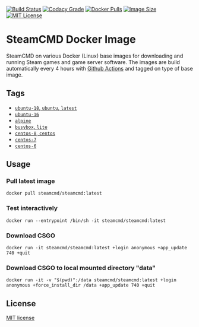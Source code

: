 [![Build Status](https://img.shields.io/github/workflow/status/steamcmd/docker/Build%20and%20Push%20Container.svg?logo=github)](https://github.com/steamcmd/docker/actions)
[![Codacy Grade](https://img.shields.io/codacy/grade/ac5825743b9643049d78279bdaa289fc)](https://www.codacy.com/gh/steamcmd/docker)
[![Docker Pulls](https://img.shields.io/docker/pulls/steamcmd/steamcmd.svg)](https://hub.docker.com/r/steamcmd/steamcmd)
[![Image Size](https://img.shields.io/docker/image-size/steamcmd/steamcmd.svg)](https://hub.docker.com/r/steamcmd/steamcmd)
[![MIT License](https://img.shields.io/badge/license-MIT-blue.svg)](LICENSE.md)

# SteamCMD Docker Image

SteamCMD on various Docker (Linux) base images for downloading and running Steam games and game server software. The images are build automatically every 4 hours with [Github Actions](https://github.com/steamcmd/docker/actions) and tagged on type of base image.

## Tags

*   [`ubuntu-18`, `ubuntu`, `latest`](dockerfiles/ubuntu-18)
*   [`ubuntu-16`](dockerfiles/ubuntu-16)
*   [`alpine`](dockerfiles/alpine)
*   [`busybox`, `lite`](dockerfiles/busybox)
*   [`centos-8`, `centos`](dockerfiles/centos-8)
*   [`centos-7`](dockerfiles/centos-7)
*   [`centos-6`](dockerfiles/centos-6)

## Usage

### Pull latest image
```shell
docker pull steamcmd/steamcmd:latest
```
### Test interactively
```shell
docker run --entrypoint /bin/sh -it steamcmd/steamcmd:latest
```
### Download CSGO
```shell
docker run -it steamcmd/steamcmd:latest +login anonymous +app_update 740 +quit
```
### Download CSGO to local mounted directory "data"
```shell
docker run -it -v "$(pwd)":/data steamcmd/steamcmd:latest +login anonymous +force_install_dir /data +app_update 740 +quit
```

## License

[MIT license](LICENSE.md)
